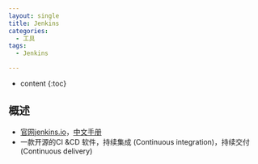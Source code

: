 ```yaml
---
layout: single
title: Jenkins
categories:
  - 工具
tags:
  - Jenkins

---
```


* content
{:toc}




## 概述

* [官网jenkins.io](http://jenkins.io)，[中文手册](https://www.jenkins.io/zh/doc/)
* 一款开源的CI &CD 软件，持续集成 (Continuous integration)，持续交付 (Continuous delivery)

